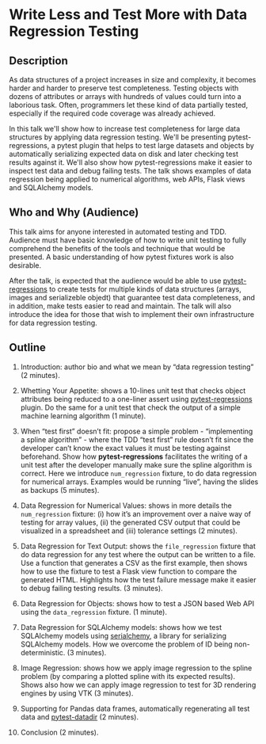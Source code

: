 # Write Less and Test More with Data Regression Testing

## Description

As data structures of a project increases in size and complexity, it becomes harder and harder to preserve test completeness. Testing objects with dozens of attributes or arrays with hundreds of values could turn into a laborious task. Often, programmers let these kind of data partially tested, especially if the required code coverage was already achieved.

In this talk we'll show how to increase test completeness for large data structures by applying data regression testing. We'll be presenting pytest-regressions, a pytest plugin that helps to test large datasets and objects by automatically serializing expected data on disk and later checking test results against it. We'll also show how pytest-regressions make it easier to inspect test data and debug failing tests. The talk shows examples of data regression being applied to numerical algorithms, web APIs, Flask views and SQLAlchemy models.

## Who and Why (Audience)

This talk aims for anyone interested in automated testing and TDD. Audience must have basic knowledge of how to write unit testing to fully comprehend the benefits of the tools and technique that would be presented. A basic understanding of how pytest fixtures work is also desirable.

After the talk, is expected that the audience would be able to use [pytest-regressions](https://pytest-regressions.rtfd.io) to create tests for multiple kinds of data structures (arrays, images and serializeble objedt) that guarantee test data completeness, and in addition, make tests easier to read and maintain. The talk will also introduce the idea for those that wish to implement their own infrastructure for data regression testing.

## Outline

1. Introduction: author bio and what we mean by “data regression testing” (2 minutes).

1. Whetting Your Appetite: shows a 10-lines unit test that checks object attributes being reduced to a one-liner assert using [pytest-regressions](https://pytest-regressions.rtfd.io) plugin. Do the same for a unit test that check the output of a simple machine learning algorithm (1 minute).

1. When “test first” doesn’t fit: propose a simple problem - “implementing a spline algorithm” - where the TDD “test first” rule doesn’t fit since the developer can’t know the exact values it must be testing against beforehand. Show how **pytest-regressions** facilitates the writing of a unit test after the developer manually make sure the spline algorithm is correct. Here we introduce `num_regression` fixture, to do data regression for numerical arrays. Examples would be running “live”, having the slides as backups (5 minutes).

1. Data Regression for Numerical Values: shows in more details the `num_regression` fixture: (i) how it’s an improvement over a naive way of testing for array values, (ii) the generated CSV output that could be visualized in a spreadsheet and (iii) tolerance settings (2 minutes).

1. Data Regression for Text Output: shows the `file_regression` fixture that do data regression for any test where the output can be written to a file. Use a function that generates a CSV as the first example, then shows how to use the fixture to test a Flask view function to compare the generated HTML. Highlights how the test failure message make it easier to debug failing testing results. (3 minutes).

1. Data Regression for Objects: shows how to test a JSON based Web API using the `data_regression` fixture. (1 minute).

1. Data Regression for SQLAlchemy models: shows how we test SQLAlchemy models using [serialchemy](github.org/ESSS/serialchemy), a library for serializing SQLAlchemy models. How we overcome the problem of ID being non-deterministic. (3 minutes).

1. Image Regression: shows how we apply image regression to the spline problem (by comparing a plotted spline with its expected results). Shows also how we can apply image regression to test for 3D rendering engines by using VTK (3 minutes).

1. Supporting for Pandas data frames, automatically regenerating all test data and [pytest-datadir](github.com/gabrielcnr/pytest-datadir) (2 minutes).

1. Conclusion (2 minutes).
